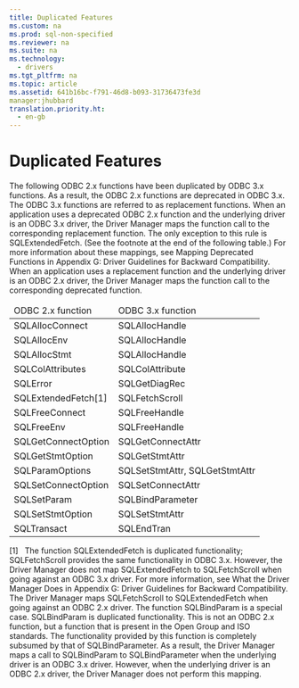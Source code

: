 ```yaml
---
title: Duplicated Features
ms.custom: na
ms.prod: sql-non-specified
ms.reviewer: na
ms.suite: na
ms.technology: 
  - drivers
ms.tgt_pltfrm: na
ms.topic: article
ms.assetid: 641b16bc-f791-46d8-b093-31736473fe3d
manager:jhubbard
translation.priority.ht: 
  - en-gb
---
```

# Duplicated Features
<?xml version="1.0" encoding="utf-8"?>
<developerConceptualDocument xmlns="http://ddue.schemas.microsoft.com/authoring/2003/5" xmlns:xlink="http://www.w3.org/1999/xlink" xmlns:xsi="http://www.w3.org/2001/XMLSchema-instance" xsi:schemaLocation="http://ddue.schemas.microsoft.com/authoring/2003/5 http://dduestorage.blob.core.windows.net/ddueschema/developer.xsd">
  <introduction>
    <para>The following ODBC 2.<legacyItalic>x</legacyItalic> functions have been duplicated by ODBC 3.<legacyItalic>x</legacyItalic> functions. As a result, the ODBC 2.<legacyItalic>x</legacyItalic> functions are deprecated in ODBC 3.<legacyItalic>x</legacyItalic>. The ODBC 3.<legacyItalic>x</legacyItalic> functions are referred to as replacement functions.</para>
    <para>When an application uses a deprecated ODBC 2.<legacyItalic>x</legacyItalic> function and the underlying driver is an ODBC 3.<legacyItalic>x</legacyItalic> driver, the Driver Manager maps the function call to the corresponding replacement function. The only exception to this rule is <legacyBold>SQLExtendedFetch</legacyBold>. (See the footnote at the end of the following table.) For more information about these mappings, see <legacyLink xlink:href="ee462617-1d79-4c88-afeb-b129cff34cc6">Mapping Deprecated Functions</legacyLink> in Appendix G: Driver Guidelines for Backward Compatibility.</para>
    <para>When an application uses a replacement function and the underlying driver is an ODBC 2.<legacyItalic>x </legacyItalic>driver, the Driver Manager maps the function call to the corresponding deprecated function.</para>
    <table xmlns:caps="http://schemas.microsoft.com/build/caps/2013/11">
      <thead>
        <tr>
          <TD>
            <para>ODBC 2.<legacyItalic>x</legacyItalic> function</para>
          </TD>
          <TD>
            <para>ODBC 3.<legacyItalic>x</legacyItalic> function</para>
          </TD>
        </tr>
      </thead>
      <tbody>
        <tr>
          <TD>
            <para>               <legacyBold>SQLAllocConnect</legacyBold>             </para>
          </TD>
          <TD>
            <para>               <legacyBold>SQLAllocHandle</legacyBold>             </para>
          </TD>
        </tr>
        <tr>
          <TD>
            <para>               <legacyBold>SQLAllocEnv</legacyBold>             </para>
          </TD>
          <TD>
            <para>               <legacyBold>SQLAllocHandle</legacyBold>             </para>
          </TD>
        </tr>
        <tr>
          <TD>
            <para>               <legacyBold>SQLAllocStmt</legacyBold>             </para>
          </TD>
          <TD>
            <para>               <legacyBold>SQLAllocHandle</legacyBold>             </para>
          </TD>
        </tr>
        <tr>
          <TD>
            <para>               <legacyBold>SQLColAttributes</legacyBold>             </para>
          </TD>
          <TD>
            <para>               <legacyBold>SQLColAttribute</legacyBold>             </para>
          </TD>
        </tr>
        <tr>
          <TD>
            <para>               <legacyBold>SQLError</legacyBold>             </para>
          </TD>
          <TD>
            <para>               <legacyBold>SQLGetDiagRec</legacyBold>             </para>
          </TD>
        </tr>
        <tr>
          <TD>
            <para>               <legacyBold>SQLExtendedFetch</legacyBold>[1]</para>
          </TD>
          <TD>
            <para>               <legacyBold>SQLFetchScroll</legacyBold>             </para>
          </TD>
        </tr>
        <tr>
          <TD>
            <para>               <legacyBold>SQLFreeConnect</legacyBold>             </para>
          </TD>
          <TD>
            <para>               <legacyBold>SQLFreeHandle</legacyBold>             </para>
          </TD>
        </tr>
        <tr>
          <TD>
            <para>               <legacyBold>SQLFreeEnv</legacyBold>             </para>
          </TD>
          <TD>
            <para>               <legacyBold>SQLFreeHandle</legacyBold>             </para>
          </TD>
        </tr>
        <tr>
          <TD>
            <para>               <legacyBold>SQLGetConnectOption</legacyBold>             </para>
          </TD>
          <TD>
            <para>               <legacyBold>SQLGetConnectAttr</legacyBold>             </para>
          </TD>
        </tr>
        <tr>
          <TD>
            <para>               <legacyBold>SQLGetStmtOption</legacyBold>             </para>
          </TD>
          <TD>
            <para>               <legacyBold>SQLGetStmtAttr</legacyBold>             </para>
          </TD>
        </tr>
        <tr>
          <TD>
            <para>               <legacyBold>SQLParamOptions</legacyBold>             </para>
          </TD>
          <TD>
            <para>               <legacyBold>SQLSetStmtAttr</legacyBold>, <legacyBold>SQLGetStmtAttr</legacyBold></para>
          </TD>
        </tr>
        <tr>
          <TD>
            <para>               <legacyBold>SQLSetConnectOption</legacyBold>             </para>
          </TD>
          <TD>
            <para>               <legacyBold>SQLSetConnectAttr</legacyBold>             </para>
          </TD>
        </tr>
        <tr>
          <TD>
            <para>               <legacyBold>SQLSetParam</legacyBold>             </para>
          </TD>
          <TD>
            <para>               <legacyBold>SQLBindParameter</legacyBold>             </para>
          </TD>
        </tr>
        <tr>
          <TD>
            <para>               <legacyBold>SQLSetStmtOption</legacyBold>             </para>
          </TD>
          <TD>
            <para>               <legacyBold>SQLSetStmtAttr</legacyBold>             </para>
          </TD>
        </tr>
        <tr>
          <TD>
            <para>               <legacyBold>SQLTransact</legacyBold>             </para>
          </TD>
          <TD>
            <para>               <legacyBold>SQLEndTran</legacyBold>             </para>
          </TD>
        </tr>
      </tbody>
    </table>
    <para>[1]   The function <legacyBold>SQLExtendedFetch</legacyBold> is duplicated functionality; <legacyBold>SQLFetchScroll</legacyBold> provides the same functionality in ODBC 3.<legacyItalic>x</legacyItalic>. However, the Driver Manager does not map <legacyBold>SQLExtendedFetch</legacyBold> to <legacyBold>SQLFetchScroll</legacyBold> when going against an ODBC 3.<legacyItalic>x</legacyItalic> driver. For more information, see <legacyLink xlink:href="57f65c38-d9ee-46c8-9051-128224a582c6">What the Driver Manager Does</legacyLink> in Appendix G: Driver Guidelines for Backward Compatibility. The Driver Manager maps <legacyBold>SQLFetchScroll</legacyBold> to <legacyBold>SQLExtendedFetch</legacyBold> when going against an ODBC 2.<legacyItalic>x</legacyItalic> driver.</para>
    <alert class="note">
      <para>The function <legacyBold>SQLBindParam</legacyBold> is a special case. <legacyBold>SQLBindParam</legacyBold> is duplicated functionality. This is not an ODBC 2<legacyItalic>.x </legacyItalic>function, but a function that is present in the Open Group and ISO standards. The functionality provided by this function is completely subsumed by that of <legacyBold>SQLBindParameter</legacyBold>. As a result, the Driver Manager maps a call to <legacyBold>SQLBindParam</legacyBold> to <legacyBold>SQLBindParameter</legacyBold> when the underlying driver is an ODBC 3.<legacyItalic>x</legacyItalic> driver. However, when the underlying driver is an ODBC 2<legacyItalic>.x </legacyItalic>driver, the Driver Manager does not perform this mapping.</para>
    </alert>
  </introduction>
  <relatedTopics />
</developerConceptualDocument>